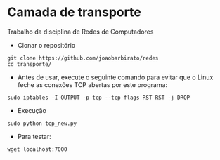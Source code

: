 # Camada de transporte
Trabalho da disciplina de Redes de Computadores


- Clonar o repositório

```shell
git clone https://github.com/joaobarbirato/redes
cd transporte/
```

- Antes de usar, execute o seguinte comando para evitar que o Linux feche as conexões TCP abertas por este programa:

```shell
sudo iptables -I OUTPUT -p tcp --tcp-flags RST RST -j DROP
```

- Execução

```shell
sudo python tcp_new.py
```

- Para testar:

```shell
wget localhost:7000
```
